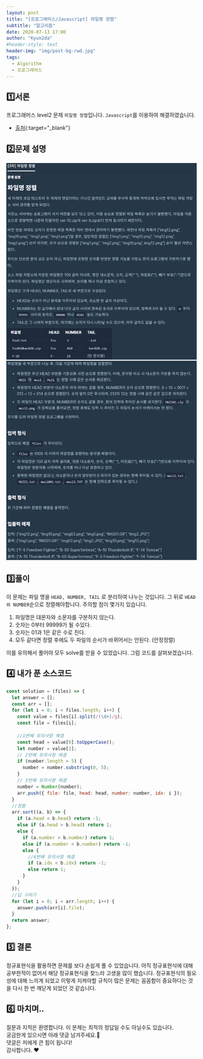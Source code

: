 ```yaml
---
layout: post
title: "[프로그래머스/Javascript] 파일명 정렬"
subtitle: "알고리즘"
date: 2020-07-13 17:00
author: "Kyun2da"
#header-style: text
header-img: "img/post-bg-rwd.jpg"
tags:
  - Algorithm
  - 프로그래머스
---
```


## 1️⃣서론

프로그래머스 level2 문제 `파일명 정렬`입니다.
`Javascript`를 이용하여 해결하였습니다.

- [출처](https://programmers.co.kr/learn/courses/30/lessons/17686){:target="\_blank"}

## 2️⃣문제 설명

![파일명 정렬1](/img/algorithm/filenameSort1.png)
![파일명 정렬2](/img/algorithm/filenameSort2.png)

## 3️⃣풀이

이 문제는 파일 명을 `HEAD, NUMBER, TAIL` 로 분리하여 나누는 것입니다. 그 뒤로 `HEAD와 NUMBER`순으로 정렬해야합니다.
주의할 점이 몇가지 있습니다.

1. 파일명은 대문자와 소문자를 구분하지 않는다.
2. 숫자는 0부터 99999가 될 수있다.
3. 숫자는 01과 1은 같은 수로 친다.
4. 모두 같다면 정렬 후에도 두 파일의 순서가 바뀌어서는 안된다. (안정정렬)

이를 유의해서 풀어야 모두 solve를 받을 수 있었습니다. 그럼 코드를 살펴보겠습니다.

## 4️⃣ 내가 푼 소스코드

```js
const solution = (files) => {
  let answer = [];
  const arr = [];
  for (let i = 0; i < files.length; i++) {
    const value = files[i].split(/(\d+)/g);
    const file = files[i];

    //1번째 유의사항 해결
    const head = value[0].toUpperCase();
    let number = value[1];
    // 2번째 유의사항 해결
    if (number.length > 5) {
      number = number.substring(0, 5);
    }
    // 3번째 유의사항 해결
    number = Number(number);
    arr.push({ file: file, head: head, number: number, idx: i });
  }
  //정렬
  arr.sort((a, b) => {
    if (a.head < b.head) return -1;
    else if (a.head > b.head) return 1;
    else {
      if (a.number > b.number) return 1;
      else if (a.number < b.number) return -1;
      else {
        //4번째 유의사항 해결
        if (a.idx < b.idx) return -1;
        else return 1;
      }
    }
  });
  //답 구하기
  for (let i = 0; i < arr.length; i++) {
    answer.push(arr[i].file);
  }
  return answer;
};
```

## 5️⃣ 결론

정규표현식을 활용하면 문제를 보다 손쉽게 풀 수 있었습니다. 아직 정규표현식에 대해 공부한적이 없어서 해당 정규표현식을 찾느라 고생을 많이 했습니다. 정규표현식의 필요성에 대해 느끼게 되었고 이렇게 지켜야할 규칙이 많은 문제는 꼼꼼함이 중요하다는 것을 다시 한 번 깨닫게 되었던 것 같습니다.

## 6️⃣ 마치며..

질문과 지적은 환영합니다. 이 문제는 최적의 정답일 수도 아닐수도 있습니다.  
궁금한게 있으시면 아래 댓글 남겨주세요.🙏  
댓글은 저에게 큰 힘이 됩니다!  
감사합니다. ❤️
